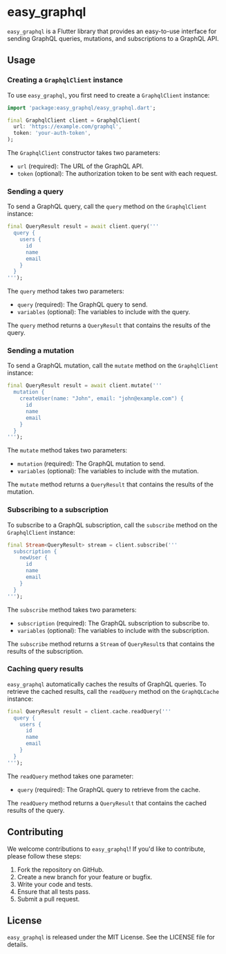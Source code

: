
# easy_graphql

`easy_graphql` is a Flutter library that provides an easy-to-use interface for sending GraphQL queries, mutations, and subscriptions to a GraphQL API.

## Usage

### Creating a `GraphqlClient` instance

To use `easy_graphql`, you first need to create a `GraphqlClient` instance:

```dart
import 'package:easy_graphql/easy_graphql.dart';

final GraphqlClient client = GraphqlClient(
  url: 'https://example.com/graphql',
  token: 'your-auth-token',
);
```

The `GraphqlClient` constructor takes two parameters:

-   `url` (required): The URL of the GraphQL API.
-   `token` (optional): The authorization token to be sent with each request.

### Sending a query

To send a GraphQL query, call the `query` method on the `GraphqlClient` instance:


```dart
final QueryResult result = await client.query('''
  query {
    users {
      id
      name
      email
    }
  }
''');
```

The `query` method takes two parameters:

-   `query` (required): The GraphQL query to send.
-   `variables` (optional): The variables to include with the query.

The `query` method returns a `QueryResult` that contains the results of the query.

### Sending a mutation

To send a GraphQL mutation, call the `mutate` method on the `GraphqlClient` instance:

```dart
final QueryResult result = await client.mutate('''
  mutation {
    createUser(name: "John", email: "john@example.com") {
      id
      name
      email
    }
  }
''');
```

The `mutate` method takes two parameters:

-   `mutation` (required): The GraphQL mutation to send.
-   `variables` (optional): The variables to include with the mutation.

The `mutate` method returns a `QueryResult` that contains the results of the mutation.

### Subscribing to a subscription

To subscribe to a GraphQL subscription, call the `subscribe` method on the `GraphqlClient` instance:


```dart
final Stream<QueryResult> stream = client.subscribe('''
  subscription {
    newUser {
      id
      name
      email
    }
  }
''');
```

The `subscribe` method takes two parameters:

-   `subscription` (required): The GraphQL subscription to subscribe to.
-   `variables` (optional): The variables to include with the subscription.

The `subscribe` method returns a `Stream` of `QueryResult`s that contains the results of the subscription.

### Caching query results

`easy_graphql` automatically caches the results of GraphQL queries. To retrieve the cached results, call the `readQuery` method on the `GraphQLCache` instance:


```dart
final QueryResult result = client.cache.readQuery('''
  query {
    users {
      id
      name
      email
    }
  }
''');
```

The `readQuery` method takes one parameter:

-   `query` (required): The GraphQL query to retrieve from the cache.

The `readQuery` method returns a `QueryResult` that contains the cached results of the query.

## Contributing

We welcome contributions to `easy_graphql`! If you'd like to contribute, please follow these steps:

1.  Fork the repository on GitHub.
2.  Create a new branch for your feature or bugfix.
3.  Write your code and tests.
4.  Ensure that all tests pass.
5.  Submit a pull request.

## License

`easy_graphql` is released under the MIT License. See the LICENSE file for details.